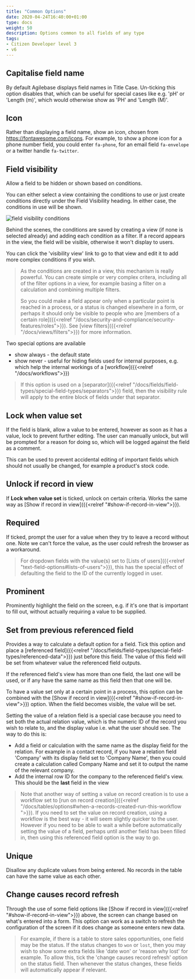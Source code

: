 ```yaml
---
title: "Common Options"
date: 2020-04-24T16:40:00+01:00
type: docs
weight: 50
description: Options common to all fields of any type
tags:
- Citizen Developer level 3
- v6
---
```

## Capitalise field name
By default Agilebase displays field names in Title Case. Un-ticking this option disables that, which can be useful for special cases like e.g. 'pH' or 'Length (m)', which would otherwise show as 'PH' and 'Length (M)'.

## Icon
Rather than displaying a field name, show an icon, chosen from https://fontawesome.com/icons. For example, to show a phone icon for a phone number field, you could enter `fa-phone`, for an email field `fa-envelope` or a twitter handle `fa-twitter`.

## Field visibility
Allow a field to be hidden or shown based on conditions.

You can either select a view containing the conditions to use or just create conditions directly under the Field Visibility heading. In either case, the conditions in use will be shown.

![field visibility conditions](/field-visibility.png)

Behind the scenes, the conditions are saved by creating a view (if none is selected already) and adding each condition as a filter. If a record appears in the view, the field will be visible, otherwise it won't display to users.

You can click the 'visibility view' link to go to that view and edit it to add more complex conditions if you wish.

> As the conditions are created in a view, this mechanism is really powerful. You can create simple or very complex critera, including all of the filter options in a view, for example basing a filter on a calculation and combining multiple filters.
> 
> So you could make a field appear only when a particular point is reached in a process, or a status is changed elsewhere in a form, or perhaps it should only be visible to people who are [members of a certain role]({{<relref "/docs/security-and-compliance/security-features/roles">}}). See [view filters]({{<relref "/docs/views/filters">}}) for more information.

Two special options are available
* show always - the default state
* show never - useful for hiding fields used for internal purposes, e.g. which help the internal workings of a [workflow]({{<relref "/docs/workflows">}})

> If this option is used on a [separator]({{<relref "/docs/fields/field-types/special-field-types/separators">}}) field, then the visibility rule will apply to the entire block of fields under that separator.

## Lock when value set
If the field is blank, allow a value to be entered, however as soon as it has a value, lock to prevent further editing. The user can manually unlock, but will be prompted for a reason for doing so, which will be logged against the field as a comment.

This can be used to prevent accidental editing of important fields which should not usually be changed, for example a product's stock code.

## Unlock if record in view
If **Lock when value set** is ticked, unlock on certain criteria. Works the same way as [Show if record in view]({{<relref "#show-if-record-in-view">}}).

## Required
If ticked, prompt the user for a value when they try to leave a record without one. Note we can't force the value, as the user could refresh the browser as a workaround.

> For dropdown fields with the value(s) set to [Lists of users]({{<relref "text-field-options#lists-of-users">}}), this has the special effect of defaulting the field to the ID of the currently logged in user.

## Prominent
Prominently highlight the field on the screen, e.g. if it's one that is important to fill out, without actually requiring a value to be supplied.

## Set from previous referenced field
Provides a way to calculate a default option for a field. Tick this option and place a [referenced field]({{<relref "/docs/fields/field-types/special-field-types/referenced-data">}}) just before this field. The value of this field will be set from whatever value the referenced field outputs. 

If the referenced field's view has more than one field, the last one will be used, or if any have the same name as this field then that one will be.

To have a value set only at a certain point in a process, this option can be combined with the [Show if record in view]({{<relref "#show-if-record-in-view">}}) option. When the field becomes visible, the value will be set.

Setting the value of a relation field is a special case because you need to set both the actual relation value, which is the numeric ID of the record you wish to relate to, and the display value i.e. what the user should see. The way to do this is:
* Add a field or calculation with the same name as the display field for the relation. For example in a contact record, if you have a relation field 'Company' with its display field set to 'Company Name', then you could create a calculation called Company Name and set it to output the name of the relevant company.
* Add the internal row ID for the company to the referenced field's view. This should be the **last** field in the view

> Note that another way of setting a value on record creation is to use a workflow set to [run on record creation]({{<relref "/docs/tables/options#when-a-records-created-run-this-workflow ">}}). If you need to set the value on record creation, using a workflow is the best way - it will seem slightly quicker to the user. However if you need to be able to wait a while before automatically setting the value of a field, perhaps until another field has been filled in, then using this referenced field option is the way to go.

## Unique
Disallow any duplicate values from being entered. No records in the table can have the same value as each other.

## Change causes record refresh
Through the use of some field options like [Show if record in view]({{<relref "#show-if-record-in-view">}}) above, the screen can change based on what's entered into a form. This option can work as a switch to refresh the configuration of the screen if it does change as someone enters new data.

> For example, if there is a table to store sales opportunities, one field may be the status. If the status changes to `won` or `lost`, then you may wish to show some extra fields like 'date won' or 'reason why lost' for example. To allow this, tick the 'change causes record refresh' option on the status field. Then whenever the status changes, these fields will automatically appear if relevant.

